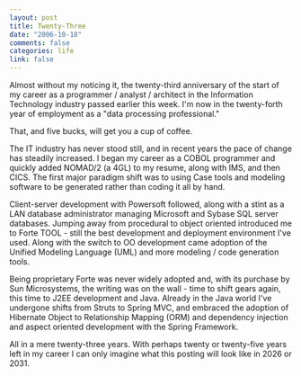 ```yaml
--- 
layout: post
title: Twenty-Three
date: "2006-10-18"
comments: false
categories: life
link: false
---
```

Almost without my noticing it, the twenty-third anniversary of the start of my career as a programmer / analyst / architect in the Information Technology industry passed earlier this week. I'm now in the twenty-forth year of employment as a "data processing professional."

That, and five bucks, will get you a cup of coffee.

The IT industry has never stood still, and in recent years the pace of change has steadily increased. I began my career as a COBOL programmer and quickly added NOMAD/2 (a 4GL) to my resume, along with IMS, and then CICS. The first major paradigm shift was to using Case tools and modeling software to be generated rather than coding it all by hand.

Client-server development with Powersoft followed, along with a stint as a LAN database administrator managing Microsoft and Sybase SQL server databases. Jumping away from procedural to object oriented introduced me to Forte TOOL - still the best development and deployment environment I've used.  Along with the switch to OO development came adoption of the Unified Modeling Language (UML) and more modeling / code generation tools.

Being proprietary Forte was never widely adopted and, with its purchase by Sun Microsystems, the writing was on the wall - time to shift gears again, this time to J2EE development and Java. Already in the Java world I've undergone shifts from Struts to Spring MVC, and embraced the adoption of Hibernate Object to Relationship Mapping (ORM) and dependency injection and aspect oriented development with the Spring Framework.

All in a mere twenty-three years. With perhaps twenty or twenty-five years left in my career I can only imagine what this posting will look like in 2026 or 2031.
